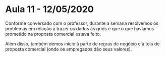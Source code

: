 # Aula 11 - 12/05/2020

Conforme conversado com o professor, durante a semana resolvemos os problemas em relação a trazer os dados às grids e que o que havíamos prometido na proposta comercial estava feito.

Além disso, também demos início à parte de regras de negócio e à tela de proposta comercial (onde os empregados dão seus valores).